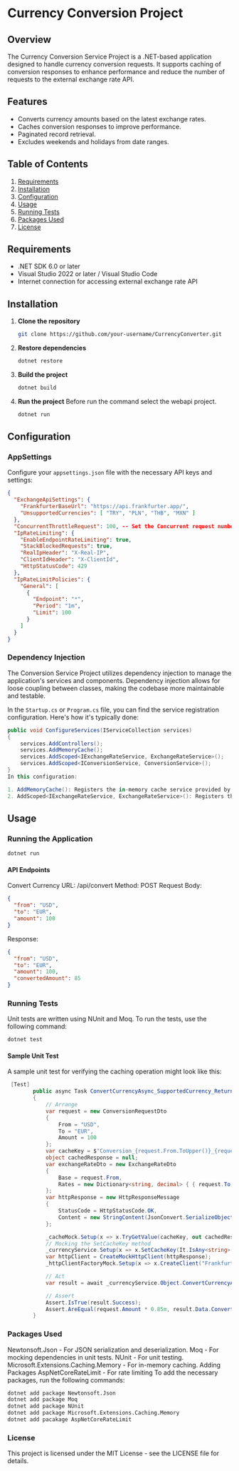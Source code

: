 # Currency Conversion Project

## Overview

The Currency Conversion Service Project is a .NET-based application designed to handle currency conversion requests. It supports caching of conversion responses to enhance performance and reduce the number of requests to the external exchange rate API.

## Features

- Converts currency amounts based on the latest exchange rates.
- Caches conversion responses to improve performance.
- Paginated record retrieval.
- Excludes weekends and holidays from date ranges.

## Table of Contents

1. [Requirements](#requirements)
2. [Installation](#installation)
3. [Configuration](#configuration)
4. [Usage](#usage)
5. [Running Tests](#running-tests)
6. [Packages Used](#packages-used)
7. [License](#license)

## Requirements

- .NET SDK 6.0 or later
- Visual Studio 2022 or later / Visual Studio Code
- Internet connection for accessing external exchange rate API

## Installation

1. **Clone the repository**

    ```sh
    git clone https://github.com/your-username/CurrencyConverter.git
    ```

2. **Restore dependencies**

    ```sh
    dotnet restore
    ```

3. **Build the project**

    ```sh
    dotnet build
    ```
4. **Run the project**
    Before run the command select the webapi project.
    ```sh
    dotnet run
    ```

## Configuration

### AppSettings

Configure your `appsettings.json` file with the necessary API keys and settings:

```json
{
  "ExchangeApiSettings": {
    "FrankfurterBaseUrl": "https://api.frankfurter.app/",
    "UnsupportedCurrencies": [ "TRY", "PLN", "THB", "MXN" ]
  },
  "ConcurrentThrottleRequest": 100, -- Set the Concurrent request number 
  "IpRateLimiting": {
    "EnableEndpointRateLimiting": true,
    "StackBlockedRequests": true,
    "RealIpHeader": "X-Real-IP",
    "ClientIdHeader": "X-ClientId",
    "HttpStatusCode": 429
  },
  "IpRateLimitPolicies": {
    "General": [
      {
        "Endpoint": "*",
        "Period": "1m",
        "Limit": 100
      }
    ]
  }
}
```

### Dependency Injection

The Conversion Service Project utilizes dependency injection to manage the application's services and components. Dependency injection allows for loose coupling between classes, making the codebase more maintainable and testable.

In the `Startup.cs` or `Program.cs` file, you can find the service registration configuration. Here's how it's typically done:

```csharp
public void ConfigureServices(IServiceCollection services)
{
    services.AddControllers();
    services.AddMemoryCache();
    services.AddScoped<IExchangeRateService, ExchangeRateService>();
    services.AddScoped<IConversionService, ConversionService>();
}
In this configuration:

1. AddMemoryCache(): Registers the in-memory cache service provided by ASP.NET Core. This cache is used to store and retrieve conversion responses.
2. AddScoped<IExchangeRateService, ExchangeRateService>(): Registers the ExchangeRateService implementation as a scoped service. This service is responsible for fetching exchange rates from the external             API.AddScoped<IConversionService, ConversionService>(): Registers the ConversionService implementation as a scoped service. This service handles currency conversion requests and caching of conversion             responses.
```

## Usage

### Running the Application
```sh
dotnet run
```
#### API Endpoints
Convert Currency
URL: /api/convert
Method: POST
Request Body:

```json
{
  "from": "USD",
  "to": "EUR",
  "amount": 100
}
```
Response:

```json
{
  "from": "USD",
  "to": "EUR",
  "amount": 100,
  "convertedAmount": 85
}
```

### Running Tests
Unit tests are written using NUnit and Moq. To run the tests, use the following command:

```sh
dotnet test
```
#### Sample Unit Test
A sample unit test for verifying the caching operation might look like this:

```csharp
 [Test]
        public async Task ConvertCurrencyAsync_SupportedCurrency_ReturnsConvertedAmount()
        {
            // Arrange
            var request = new ConversionRequestDto
            {
                From = "USD",
                To = "EUR",
                Amount = 100
            };
            var cacheKey = $"Conversion_{request.From.ToUpper()}_{request.To.ToUpper()}";
            object cachedResponse = null;
            var exchangeRateDto = new ExchangeRateDto
            {
                Base = request.From,
                Rates = new Dictionary<string, decimal> { { request.To, 0.85m } }
            };
            var httpResponse = new HttpResponseMessage
            {
                StatusCode = HttpStatusCode.OK,
                Content = new StringContent(JsonConvert.SerializeObject(exchangeRateDto))
            };

            _cacheMock.Setup(x => x.TryGetValue(cacheKey, out cachedResponse)).Returns(false);
            // Mocking the SetCacheKey method
            _currencyService.Setup(x => x.SetCacheKey(It.IsAny<string>(), It.IsAny<object>()));
            var httpClient = CreateMockHttpClient(httpResponse);
            _httpClientFactoryMock.Setup(x => x.CreateClient("Frankfurter")).Returns(httpClient);

            // Act
            var result = await _currencyService.Object.ConvertCurrencyAsync(request);

            // Assert
            Assert.IsTrue(result.Success);
            Assert.AreEqual(request.Amount * 0.85m, result.Data.ConvertedAmount);
        }
```
### Packages Used
Newtonsoft.Json - For JSON serialization and deserialization.
Moq - For mocking dependencies in unit tests.
NUnit - For unit testing.
Microsoft.Extensions.Caching.Memory - For in-memory caching.
Adding Packages
AspNetCoreRateLimit - For rate limiting
To add the necessary packages, run the following commands:

```sh
dotnet add package Newtonsoft.Json
dotnet add package Moq
dotnet add package NUnit
dotnet add package Microsoft.Extensions.Caching.Memory
dotnet add pacakage AspNetCoreRateLimit
```
### License
This project is licensed under the MIT License - see the LICENSE file for details.
